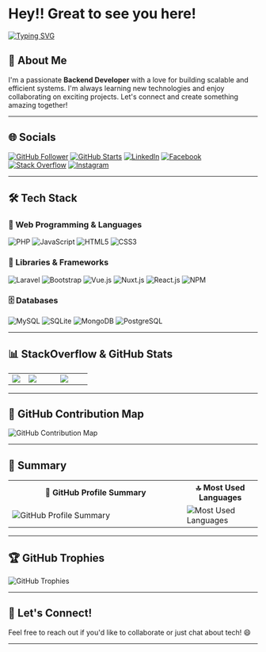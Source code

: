# Hey!! Great to see you here!

[![Typing SVG](https://readme-typing-svg.herokuapp.com?font=Fira+Code&color=%2336BCF7&size=23&center=true&lines=Backend+Developer;Always+learning+new+things;Always+open+to+collaborate)](https://git.io/typing-svg)

## 👋 About Me

I'm a passionate **Backend Developer** with a love for building scalable and efficient systems. I'm always learning new technologies and enjoy collaborating on exciting projects. Let's connect and create something amazing together!

---

## 🌐 Socials

[![GitHub Follower](https://img.shields.io/github/followers/souravmsh?label=Followers&style=social)](https://www.github.com/souravmsh)
[![GitHub Starts](https://img.shields.io/github/stars/souravmsh?label=Stars)](https://www.github.com/souravmsh)
[![LinkedIn](https://img.shields.io/badge/LinkedIn-0077B5?style=plastic&logo=linkedin&logoColor=white)](https://www.linkedin.com/in/souravmsh/)
[![Facebook](https://img.shields.io/badge/Facebook-%231877F2.svg?style=plastic&logo=Facebook&logoColor=white)](https://fb.com/souravmsh)
[![Stack Overflow](https://img.shields.io/badge/stack%20overflow-0A0A0A?style=plastic&logo=stackoverflow&logoColor=default)](https://stackoverflow.com/users/6877732/souravmsh)
[![Instagram](https://img.shields.io/badge/Instagram-E4405F?style=plastic&logo=instagram&logoColor=white)](https://www.instagram.com/souravmsh/)

---

## 🛠️ Tech Stack

### 🚀 Web Programming & Languages

![PHP](https://img.shields.io/badge/php-%23777BB4.svg?style=plastic&logo=php&logoColor=white)
![JavaScript](https://img.shields.io/badge/JavaScript-323330?style=plastic&logo=javascript&logoColor=F7DF1E)
![HTML5](https://img.shields.io/badge/HTML5-E34F26?style=plastic&logo=html5&logoColor=white)
![CSS3](https://img.shields.io/badge/CSS3-1572B6?style=plastic&logo=css3&logoColor=white)

### 🧩 Libraries & Frameworks

![Laravel](https://img.shields.io/badge/laravel-%23FF2D20.svg?style=plastic&logo=laravel&logoColor=white)
![Bootstrap](https://img.shields.io/badge/Bootstrap-563D7C?style=plastic&logo=bootstrap&logoColor=white)
![Vue.js](https://img.shields.io/badge/VUE.JS-000000?style=plastic&logo=vuedotjs&logoColor=44E192)
![Nuxt.js](https://img.shields.io/static/v1?style=plastic&message=Nuxt.js&color=222222&logo=Nuxt.js&logoColor=00DC82&label=)
![React.js](https://img.shields.io/badge/React-20232A?style=plastic&logo=react&logoColor=61DAFB)
![NPM](https://img.shields.io/badge/npm-CB3837?style=plastic&logo=npm&logoColor=white)

### 🗄️ Databases

![MySQL](https://img.shields.io/badge/mysql-%2300f.svg?style=plastic&logo=mysql&logoColor=white)
![SQLite](https://img.shields.io/badge/sqlite-%2307405e.svg?style=plastic&logo=sqlite&logoColor=white)
![MongoDB](https://img.shields.io/badge/MongoDB-%234ea94b.svg?style=plastic&logo=mongodb&logoColor=white)
![PostgreSQL](https://img.shields.io/badge/postgresql-%23316192.svg?style=plastic&logo=postgresql&logoColor=white)

---

## 📊 StackOverflow & GitHub Stats

<table>
  <tr>
    <td width="20%">
      <img src="https://github-readme-stackoverflow.vercel.app/?userID=6877732" />
    </td>
    <td width="38%">
      <img src="https://github-readme-stats.vercel.app/api?username=souravmsh&show_icons=true&hide_border=true&theme=radical" />
    </td>
    <td width="38%">
      <img src="https://github-readme-streak-stats.herokuapp.com/?user=souravmsh&hide_border=true&theme=radical" />
    </td>
  </tr>
</table>

---

## 📅 GitHub Contribution Map

![GitHub Contribution Map](https://ghchart.rshah.org/409ba5/souravmsh)

---

## 📄 Summary

<table>
  <tr>
    <th>📄 GitHub Profile Summary </th>
    <th>🔝 Most Used Languages</th>
  </tr>
  <tr>
    <td width="70%">
      <img src="https://github-profile-summary-cards.vercel.app/api/cards/profile-details?username=souravmsh&theme=radical" alt="GitHub Profile Summary"/>
    </td>
    <td width="30%">
      <img src="https://github-readme-stats.vercel.app/api/top-langs/?username=souravmsh&langs_count=8&layout=compact&theme=radical&hide_border=true&bg_color=1F222E&title_color=F85D7F&icon_color=F8D866&hide=Jupyter%20Notebook" alt="Most Used Languages"/>
    </td>
  </tr>
</table>

---

## 🏆 GitHub Trophies

![GitHub Trophies](https://github-profile-trophy.vercel.app/?username=souravmsh&theme=radical&no-frame=true&no-bg=true)


---

## 💬 Let's Connect!

Feel free to reach out if you'd like to collaborate or just chat about tech! 😄

---
